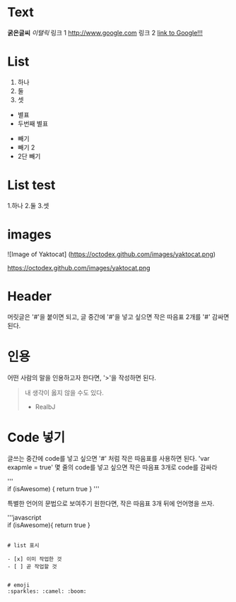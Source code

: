 # Text
**굵은글씨**
*이탤릭*
링크 1 http://www.google.com
링크 2 [link to Google!!!](http://www.google.com)

# List
1. 하나
2. 둘
3. 셋

* 별표
* 두번째 별표

- 빼기
- 빼기 2
 - 2단 빼기 

# List test 
1.하나
2.둘
3.셋

# images

![Image of Yaktocat] (https://octodex.github.com/images/yaktocat.png)

https://octodex.github.com/images/yaktocat.png

# Header
머릿글은 '#'을 붙이면 되고, 글 중간에 '#'을 넣고 싶으면 작은 따음표 2개를 '#' 감싸면 된다.

# 인용
어떤 사람의 말을 인용하고자 한다면, '>'을 작성하면 된다. 
> 내 생각이 옳지 않을 수도 있다. 
>- RealbJ

# Code 넣기

글쓰는 중간에 code를 넣고 싶으면 '#' 처럼 작은 따음표를 사용하면 된다.  'var exapmle = true' 
몇 줄의 code를 넣고 싶으면 작은 따음표 3개로 code를 감싸라

'''    
if (isAwesome)
{
    return true
}
'''

특별한 언어의 문법으로 보여주기 원한다면,  작은 따음표 3개 뒤에 언어명을 쓰자.

'''javascript    
if (isAwesome){
      return true
}
```

# list 표시

- [x] 이미 작업한 것
- [ ] 곧 작업할 것


# emoji
:sparkles: :camel: :boom:



